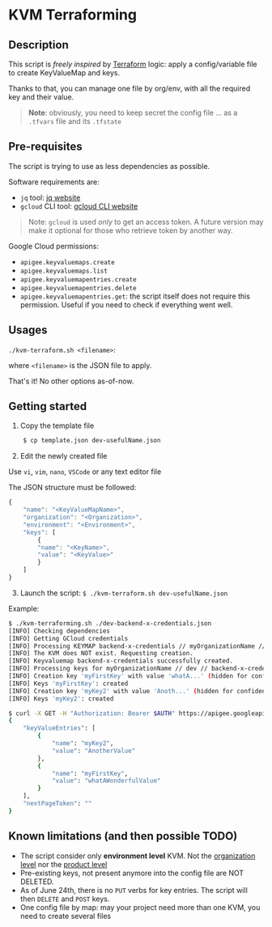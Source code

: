 # KVM Terraforming

## Description

This script is _freely inspired_ by [Terraform](https://www.terraform.io/) logic: apply a config/variable file to create KeyValueMap and keys.

Thanks to that, you can manage one file by org/env, with all the required key and their value.

> **Note**: obviously, you need to keep secret the config file ... as a `.tfvars` file and its `.tfstate`

## Pre-requisites

The script is trying to use as less dependencies as possible.

Software requirements are:

- `jq` tool: [jq website](https://stedolan.github.io/jq/)
- `gcloud` CLI tool: [gcloud CLI website](https://cloud.google.com/sdk/docs/install-sdk)

> Note: `gcloud` is used _only_ to get an access token. A future version may make it optional for those who retrieve token by another way.

Google Cloud permissions:

- `apigee.keyvaluemaps.create`
- `apigee.keyvaluemaps.list`
- `apigee.keyvaluemapentries.create`
- `apigee.keyvaluemapentries.delete`
- `apigee.keyvaluemapentries.get`: the script itself does not require this permission. Useful if you need to check if everything went well.

## Usages

`./kvm-terraform.sh <filename>`:

where `<filename>` is the JSON file to apply.

That's it! No other options as-of-now.

## Getting started

1. Copy the template file

```bash
    $ cp template.json dev-usefulName.json
```

2. Edit the newly created file

Use `vi`, `vim`, `nano`, `VSCode` or any text editor file

The JSON structure must be followed:

```javascript
{
    "name": "<KeyValueMapName>",
    "organization": "<Organization>",
    "environment": "<Environment>",
    "keys": [
        {
        "name": "<KeyName>",
        "value": "<KeyValue>"
        }
    ]
}
```

3. Launch the script: `$ ./kvm-terraform.sh dev-usefulName.json`

Example:

```bash
$ ./kvm-terraforming.sh ./dev-backend-x-credentials.json
[INFO] Checking dependencies
[INFO] Getting GCloud credentials
[INFO] Processing KEYMAP backend-x-credentials // myOrganizationName // dev
[INFO] The KVM does NOT exist. Requesting creation.
[INFO] Keyvaluemap backend-x-credentials successfully created.
[INFO] Processing keys for myOrganizationName // dev // backend-x-credentials
[INFO] Creation key 'myFirstKey' with value 'whatA...' (hidden for confidentiality)
[INFO] Keys 'myFirstKey': created
[INFO] Creation key 'myKey2' with value 'Anoth...' (hidden for confidentiality)
[INFO] Keys 'myKey2': created

$ curl -X GET -H "Authorization: Bearer $AUTH" https://apigee.googleapis.com/v1/organizations/myOrganizationName/environments/dev/keyvaluemaps/backend-x-credentials/entries
{
    "keyValueEntries": [
        {
            "name": "myKey2",
            "value": "AnotherValue"
        },
        {
            "name": "myFirstKey",
            "value": "whatAWonderfulValue"
        }
    ],
    "nextPageToken": ""
}
```

## Known limitations (and then possible TODO)

- The script consider only **environment level** KVM. Not the [organization level](https://cloud.google.com/apigee/docs/reference/apis/apigee/rest/v1/organizations.keyvaluemaps) nor the [product level](https://cloud.google.com/apigee/docs/reference/apis/apigee/rest/v1/organizations.apis.keyvaluemaps)
- Pre-existing keys, not present anymore into the config file are NOT DELETED.
- As of June 24th, there is no `PUT` verbs for key entries. The script will then `DELETE` and `POST` keys.
- One config file by map: may your project need more than one KVM, you need to create several files
